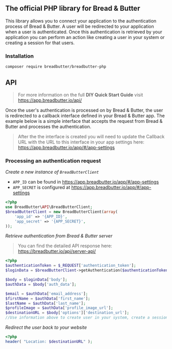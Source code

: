 ## The official PHP library for Bread & Butter
This library allows you to connect your application to the authentication process of Bread & Butter. A user will be redirected to your application when a user is authenticated. Once this authentication is retrieved by your application you can perform an action like creating a user in your system or creating a session for that users.

### Installation
```
composer require breadbutter/breadbutter-php
```
## API
>For more information on the full **DIY Quick Start Guide** visit https://app.breadbutter.io/api/

Once the user's authentication is processed on by Bread & Butter, the user is redirected to a callback interface defined in your Bread & Butter app. The example below is a simple interface that accepts the request from Bread & Butter and processes the authentication.

> After the the interface is created you will need to update the Callback URL with the URL to this interface in your app settings here: https://app.breadbutter.io/app/#/app-settings

### Processing an authentication request

*Create a new instance of `BreadButterClient`*

- `APP_ID` can be found in https://app.breadbutter.io/app/#/app-settings
- `APP_SECRET` is configured at https://app.breadbutter.io/app/#/app-settings

```php
<?php
use BreadButter\API\BreadButterClient;
$breadButterClient = new BreadButterClient(array(
    'app_id' => '{APP_ID}',
    'app_secret' => '{APP_SECRET}',
));
```
*Retrieve authentication from Bread & Butter server*

> You can find the detailed API response here: https://breadbutter.io/api/server-api/

```php
<?php
$authenticationToken = $_REQUEST['authentication_token'];
$loginData = $breadButterClient->getAuthentication($authenticationToken);

$body = $loginData['body'];
$authData = $body['auth_data'];

$email = $authData['email_address'];
$firstName = $authData['first_name'];
$lastName = $authData['last_name'];
$profileImage = $authData['profile_image_url'];
$destinationURL = $body['options']['destination_url'];
//Use information above to create user in your system, create a session, etc
```

*Redirect the user back to your website*

```php
<?php
header( "Location: $destinationURL" );
```
